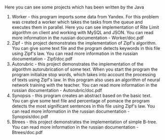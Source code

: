 Here you can see some projects which has been written by the Java

1. Worker - this program imports some data from Yandex. For this problem was created a worker which takes the tasks from the queue and executes them in parallel. Here you can see implementation of Rite Limit algorithm on client and working with MySQL and JSON. You can read more information in the russian documentation - Worker/doc.pdf
2. Zipf - this project demonstrates the implementation of Zipf's algorithm. You can give some text file and the program detects keywords in this file using Zipf's law. You can read more information in the russian documentation - Zipf/doc.pdf
3. Autorubric - this project demonstrates the implementation of the algorithm autorubrication of some text. When you start the program the program initialize stop words, which takes into account the processing of texts using Zipf's law. In this program also uses an algorithm of neural network training with the teacher. You can read more information in the russian documentation - Autorubric/doc.pdf
4. Synopsis - this program creates an abstract based on the basic text. You can give some text file and percentage of pomace the program detects the most significant sentences in this file using Zipf's law. You can read more information in the russian documentation - Synopsis/doc.pdf
5. Btrees - this project demonstrates the implementation of simple B-tree. You can read more information in the russian documentation - Btrees/doc.pdf
